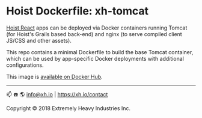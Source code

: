 # Hoist Dockerfile: xh-tomcat

[Hoist React](https://github.com/exhi/hoist-react/) apps can be deployed via Docker containers running Tomcat (for Hoist's Grails based back-end) and nginx (to serve compiled client JS/CSS and other assets).

This repo contains a minimal Dockerfile to build the base Tomcat container, which can be used by app-specific Docker deployments with additional configurations.

This image is [available on Docker Hub](https://hub.docker.com/r/xhio/xh-tomcat/).

----
:mailbox: :phone: :earth_americas: info@xh.io | https://xh.io/contact

Copyright © 2018 Extremely Heavy Industries Inc.
